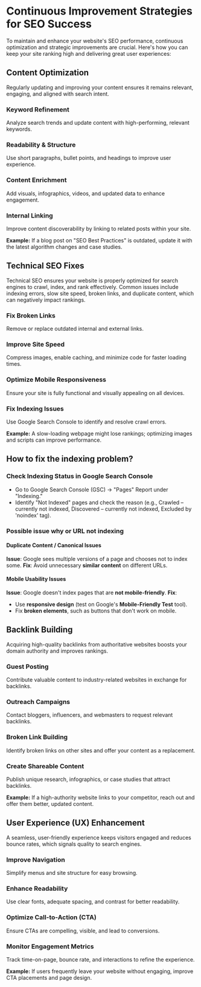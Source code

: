 # Continuous Improvement Strategies for SEO Success

To maintain and enhance your website's SEO performance, continuous optimization and strategic improvements are crucial. Here's how you can keep your site ranking high and delivering great user experiences:

## Content Optimization

Regularly updating and improving your content ensures it remains relevant, engaging, and aligned with search intent.

### Keyword Refinement
Analyze search trends and update content with high-performing, relevant keywords.

### Readability & Structure
Use short paragraphs, bullet points, and headings to improve user experience.

### Content Enrichment
Add visuals, infographics, videos, and updated data to enhance engagement.

### Internal Linking
Improve content discoverability by linking to related posts within your site.

**Example:** If a blog post on "SEO Best Practices" is outdated, update it with the latest algorithm changes and case studies.

## Technical SEO Fixes

Technical SEO ensures your website is properly optimized for search engines to crawl, index, and rank effectively. Common issues include indexing errors, slow site speed, broken links, and duplicate content, which can negatively impact rankings.

### Fix Broken Links
Remove or replace outdated internal and external links.

### Improve Site Speed
Compress images, enable caching, and minimize code for faster loading times.

### Optimize Mobile Responsiveness
Ensure your site is fully functional and visually appealing on all devices.

### Fix Indexing Issues
Use Google Search Console to identify and resolve crawl errors.

**Example:** A slow-loading webpage might lose rankings; optimizing images and scripts can improve performance.

## How to fix the indexing problem?

### Check Indexing Status in Google Search Console
* Go to Google Search Console (GSC) → "Pages" Report under "Indexing."
* Identify "Not Indexed" pages and check the reason (e.g., Crawled – currently not indexed, Discovered – currently not indexed, Excluded by 'noindex' tag).

### Possible issue why or URL not indexing

#### Duplicate Content / Canonical Issues
**Issue**: Google sees multiple versions of a page and chooses not to index some.
**Fix**: Avoid unnecessary **similar content** on different URLs.

#### Mobile Usability Issues
**Issue**: Google doesn't index pages that are **not mobile-friendly**.
**Fix**:
* Use **responsive design** (test on Google's **Mobile-Friendly Test** tool).
* Fix **broken elements**, such as buttons that don't work on mobile.

## Backlink Building

Acquiring high-quality backlinks from authoritative websites boosts your domain authority and improves rankings.

### Guest Posting
Contribute valuable content to industry-related websites in exchange for backlinks.

### Outreach Campaigns
Contact bloggers, influencers, and webmasters to request relevant backlinks.

### Broken Link Building
Identify broken links on other sites and offer your content as a replacement.

### Create Shareable Content
Publish unique research, infographics, or case studies that attract backlinks.

**Example:** If a high-authority website links to your competitor, reach out and offer them better, updated content.

## User Experience (UX) Enhancement

A seamless, user-friendly experience keeps visitors engaged and reduces bounce rates, which signals quality to search engines.

### Improve Navigation
Simplify menus and site structure for easy browsing.

### Enhance Readability
Use clear fonts, adequate spacing, and contrast for better readability.

### Optimize Call-to-Action (CTA)
Ensure CTAs are compelling, visible, and lead to conversions.

### Monitor Engagement Metrics
Track time-on-page, bounce rate, and interactions to refine the experience.

**Example:** If users frequently leave your website without engaging, improve CTA placements and page design.